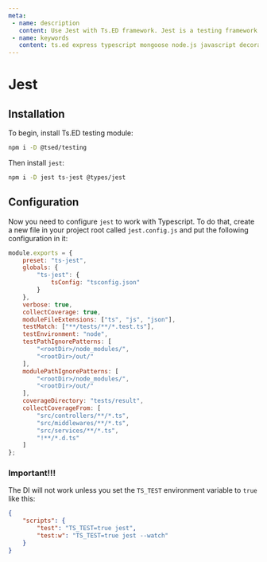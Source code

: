 ```yaml
---
meta:
 - name: description
   content: Use Jest with Ts.ED framework. Jest is a testing framework.
 - name: keywords
   content: ts.ed express typescript mongoose node.js javascript decorators
---
```

# Jest <Badge text="beta" type="warn"/> <Badge text="Contributors are welcome" />

<Banner src="https://camo.githubusercontent.com/b5639de5cfa97c51598b60b13a1061498afe2acb/68747470733a2f2f64337676366c703535716a6171632e636c6f756466726f6e742e6e65742f6974656d732f3244324b343533313278304d31713243306133502f6a6573742d6c6f676f2e737667" href="https://jestjs.io/" height="128" />

## Installation

To begin, install Ts.ED testing module:

```bash
npm i -D @tsed/testing
```

Then install `jest`:

```bash
npm i -D jest ts-jest @types/jest
```

## Configuration

Now you need to configure `jest` to work with Typescript.
To do that, create a new file in your project root called `jest.config.js` and put the following configuration in it:

```js
module.exports = {
    preset: "ts-jest",
    globals: {
        "ts-jest": {
            tsConfig: "tsconfig.json"
        }
    },
    verbose: true,
    collectCoverage: true,
    moduleFileExtensions: ["ts", "js", "json"],
    testMatch: ["**/tests/**/*.test.ts"],
    testEnvironment: "node",
    testPathIgnorePatterns: [
        "<rootDir>/node_modules/",
        "<rootDir>/out/"
    ],
    modulePathIgnorePatterns: [
        "<rootDir>/node_modules/",
        "<rootDir>/out/"
    ],
    coverageDirectory: "tests/result",
    collectCoverageFrom: [
        "src/controllers/**/*.ts",
        "src/middlewares/**/*.ts",
        "src/services/**/*.ts",
        "!**/*.d.ts"
    ]
};
```

### **Important!!!**

The DI will not work unless you set the `TS_TEST` environment variable to `true` like this:

```json
{
    "scripts": {
        "test": "TS_TEST=true jest",
        "test:w": "TS_TEST=true jest --watch"
    }
}
```
